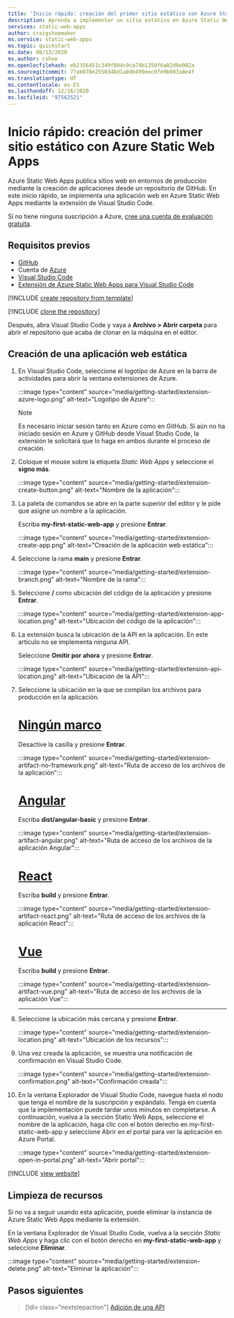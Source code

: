 ```yaml
---
title: 'Inicio rápido: creación del primer sitio estático con Azure Static Web Apps'
description: Aprenda a implementar un sitio estático en Azure Static Web Apps.
services: static-web-apps
author: craigshoemaker
ms.service: static-web-apps
ms.topic: quickstart
ms.date: 08/13/2020
ms.author: cshoe
ms.openlocfilehash: eb2356451c349f894c9ca74b1359f6a02d0e002a
ms.sourcegitcommit: 77ab078e255034bd1a8db499eec6fe9b093a8e4f
ms.translationtype: HT
ms.contentlocale: es-ES
ms.lasthandoff: 12/16/2020
ms.locfileid: "97562521"
---
```

# <a name="quickstart-building-your-first-static-site-with-azure-static-web-apps"></a>Inicio rápido: creación del primer sitio estático con Azure Static Web Apps

Azure Static Web Apps publica sitios web en entornos de producción mediante la creación de aplicaciones desde un repositorio de GitHub. En este inicio rápido, se implementa una aplicación web en Azure Static Web Apps mediante la extensión de Visual Studio Code.

Si no tiene ninguna suscripción a Azure, [cree una cuenta de evaluación gratuita](https://azure.microsoft.com/free).

## <a name="prerequisites"></a>Requisitos previos

- [GitHub](https://github.com)
- Cuenta de [Azure](https://portal.azure.com)
- [Visual Studio Code](https://code.visualstudio.com)
- [Extensión de Azure Static Web Apps para Visual Studio Code](https://marketplace.visualstudio.com/items?itemName=ms-azuretools.vscode-azurestaticwebapps)

[!INCLUDE [create repository from template](../../includes/static-web-apps-get-started-create-repo.md)]

[!INCLUDE [clone the repository](../../includes/static-web-apps-get-started-clone-repo.md)]

Después, abra Visual Studio Code y vaya a **Archivo > Abrir carpeta** para abrir el repositorio que acaba de clonar en la máquina en el editor.

## <a name="create-a-static-web-app"></a>Creación de una aplicación web estática

1. En Visual Studio Code, seleccione el logotipo de Azure en la barra de actividades para abrir la ventana extensiones de Azure.

    :::image type="content" source="media/getting-started/extension-azure-logo.png" alt-text="Logotipo de Azure":::

    > [!NOTE]
    > Es necesario iniciar sesión tanto en Azure como en GitHub. Si aún no ha iniciado sesión en Azure y GitHub desde Visual Studio Code, la extensión le solicitará que lo haga en ambos durante el proceso de creación.

1. Coloque el mouse sobre la etiqueta _Static Web Apps_ y seleccione el **signo más**.

    :::image type="content" source="media/getting-started/extension-create-button.png" alt-text="Nombre de la aplicación":::

1. La paleta de comandos se abre en la parte superior del editor y le pide que asigne un nombre a la aplicación.

    Escriba **my-first-static-web-app** y presione **Entrar**.

    :::image type="content" source="media/getting-started/extension-create-app.png" alt-text="Creación de la aplicación web estática":::

1. Seleccione la rama **main** y presione **Entrar**.

    :::image type="content" source="media/getting-started/extension-branch.png" alt-text="Nombre de la rama":::

1. Seleccione **/** como ubicación del código de la aplicación y presione **Entrar**.

    :::image type="content" source="media/getting-started/extension-app-location.png" alt-text="Ubicación del código de la aplicación":::

1. La extensión busca la ubicación de la API en la aplicación. En este artículo no se implementa ninguna API.

    Seleccione **Omitir por ahora** y presione **Entrar**.

    :::image type="content" source="media/getting-started/extension-api-location.png" alt-text="Ubicación de la API":::

1. Seleccione la ubicación en la que se compilan los archivos para producción en la aplicación.

    # <a name="no-framework"></a>[Ningún marco](#tab/vanilla-javascript)

    Desactive la casilla y presione **Entrar**.

    :::image type="content" source="media/getting-started/extension-artifact-no-framework.png" alt-text="Ruta de acceso de los archivos de la aplicación":::

    # <a name="angular"></a>[Angular](#tab/angular)

    Escriba **dist/angular-basic** y presione **Entrar**.

    :::image type="content" source="media/getting-started/extension-artifact-angular.png" alt-text="Ruta de acceso de los archivos de la aplicación Angular":::

    # <a name="react"></a>[React](#tab/react)

    Escriba **build** y presione **Entrar**.

    :::image type="content" source="media/getting-started/extension-artifact-react.png" alt-text="Ruta de acceso de los archivos de la aplicación React":::

    # <a name="vue"></a>[Vue](#tab/vue)

    Escriba **build** y presione **Entrar**.

    :::image type="content" source="media/getting-started/extension-artifact-vue.png" alt-text="Ruta de acceso de los archivos de la aplicación Vue":::

    ---

1. Seleccione la ubicación más cercana y presione **Entrar**.

    :::image type="content" source="media/getting-started/extension-location.png" alt-text="Ubicación de los recursos":::

1. Una vez creada la aplicación, se muestra una notificación de confirmación en Visual Studio Code.

    :::image type="content" source="media/getting-started/extension-confirmation.png" alt-text="Confirmación creada":::

1. En la ventana Explorador de Visual Studio Code, navegue hasta el nodo que tenga el nombre de la suscripción y expándalo. Tenga en cuenta que la implementación puede tardar unos minutos en completarse. A continuación, vuelva a la sección Static Web Apps, seleccione el nombre de la aplicación, haga clic con el botón derecho en my-first-static-web-app y seleccione Abrir en el portal para ver la aplicación en Azure Portal.

    :::image type="content" source="media/getting-started/extension-open-in-portal.png" alt-text="Abrir portal":::

[!INCLUDE [view website](../../includes/static-web-apps-get-started-view-website.md)]

## <a name="clean-up-resources"></a>Limpieza de recursos

Si no va a seguir usando esta aplicación, puede eliminar la instancia de Azure Static Web Apps mediante la extensión.

En la ventana Explorador de Visual Studio Code, vuelva a la sección _Static Web Apps_ y haga clic con el botón derecho en **my-first-static-web-app** y seleccione **Eliminar**.

:::image type="content" source="media/getting-started/extension-delete.png" alt-text="Eliminar la aplicación":::

## <a name="next-steps"></a>Pasos siguientes

> [!div class="nextstepaction"]
> [Adición de una API](add-api.md)
